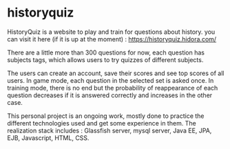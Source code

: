 # historyquiz
HistoryQuiz is a website to play and train for questions about history. you can visit it here (if it is up at the moment) : https://historyquiz.hidora.com/

There are a little more than 300 questions for now, each question has subjects tags, which allows users to try quizzes of different subjects.

The users can create an account, save their scores and see top scores of all users. In game mode, each question in the selected set is asked once. In training mode, there is no end but the probability of reappearance of each question decreases if it is answered correctly and increases in the other case.

This personal project is an ongoing work, mostly done to practice the different technologies used and get some experience in them. The realization stack includes : Glassfish server, mysql server, Java EE, JPA, EJB, Javascript, HTML, CSS.


